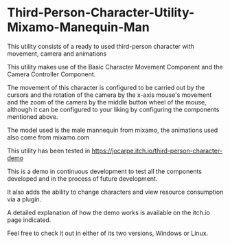 # Third-Person-Character-Utility-Mixamo-Manequin-Man

This utility consists of a ready to used third-person character with movement, camera and animations

This utility makes use of the Basic Character Movement Component and the Camera Controller Component.

The movement of this character is configured to be carried out by the cursors and the rotation of the camera by the x-axis mouse's movement and the zoom of the camera by the middle button wheel of the mouse, although it can be configured to your liking by configuring the components mentioned above.

The model used is the male mannequin from mixamo, the animations used also come from mixamo.com

This utility has been tested in https://jocarpe.itch.io/third-person-character-demo

This is a demo in continuous development to test all the components developed and in the process of future development.

It also adds the ability to change characters and view resource consumption via a plugin.

A detailed explanation of how the demo works is available on the itch.io page indicated.

Feel free to check it out in either of its two versions, Windows or Linux.
